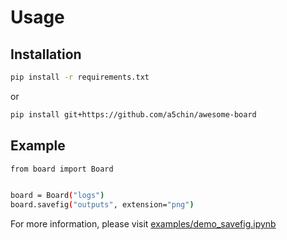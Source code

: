 # Usage

## Installation
```bash
pip install -r requirements.txt
```
or
```bash
pip install git+https://github.com/a5chin/awesome-board
```

## Example
```bash
from board import Board


board = Board("logs")
board.savefig("outputs", extension="png")
```

For more information, please visit [examples/demo_savefig.ipynb](examples/demo_savefig.ipynb)
